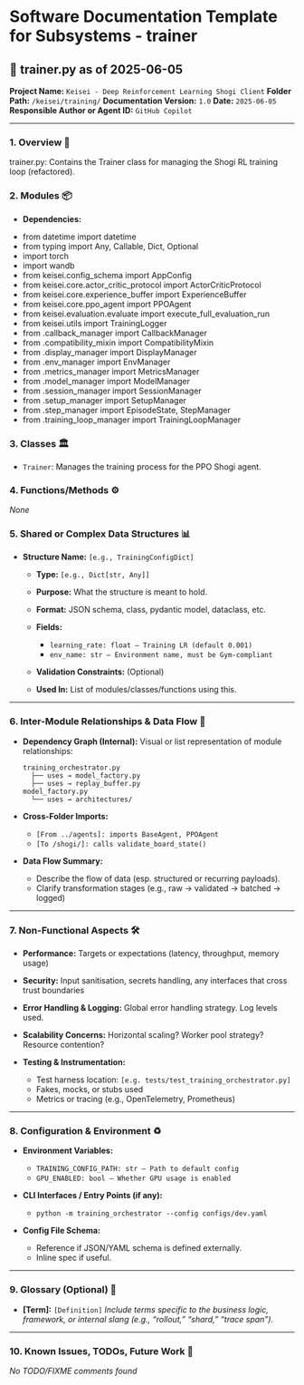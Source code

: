 # Software Documentation Template for Subsystems - trainer

## 📘 trainer.py as of 2025-06-05

**Project Name:** `Keisei - Deep Reinforcement Learning Shogi Client`
**Folder Path:** `/keisei/training/`
**Documentation Version:** `1.0`
**Date:** `2025-06-05`
**Responsible Author or Agent ID:** `GitHub Copilot`

---

### 1. Overview 📜

trainer.py: Contains the Trainer class for managing the Shogi RL training loop (refactored).
### 2. Modules 📦

* **Dependencies:**
- from datetime import datetime
- from typing import Any, Callable, Dict, Optional
- import torch
- import wandb
- from keisei.config_schema import AppConfig
- from keisei.core.actor_critic_protocol import ActorCriticProtocol
- from keisei.core.experience_buffer import ExperienceBuffer
- from keisei.core.ppo_agent import PPOAgent
- from keisei.evaluation.evaluate import execute_full_evaluation_run
- from keisei.utils import TrainingLogger
- from .callback_manager import CallbackManager
- from .compatibility_mixin import CompatibilityMixin
- from .display_manager import DisplayManager
- from .env_manager import EnvManager
- from .metrics_manager import MetricsManager
- from .model_manager import ModelManager
- from .session_manager import SessionManager
- from .setup_manager import SetupManager
- from .step_manager import EpisodeState, StepManager
- from .training_loop_manager import TrainingLoopManager
### 3. Classes 🏛️

- `Trainer`: Manages the training process for the PPO Shogi agent.
### 4. Functions/Methods ⚙️

*None*
### 5. Shared or Complex Data Structures 📊

* **Structure Name:** `[e.g., TrainingConfigDict]`

  * **Type:** `[e.g., Dict[str, Any]]`
  * **Purpose:** What the structure is meant to hold.
  * **Format:** JSON schema, class, pydantic model, dataclass, etc.
  * **Fields:**

    * `learning_rate: float – Training LR (default 0.001)`
    * `env_name: str – Environment name, must be Gym-compliant`
  * **Validation Constraints:** (Optional)
  * **Used In:** List of modules/classes/functions using this.

---

### 6. Inter-Module Relationships & Data Flow 🔄

* **Dependency Graph (Internal):**
  Visual or list representation of module relationships:

  ```
  training_orchestrator.py
    ├── uses → model_factory.py
    ├── uses → replay_buffer.py
  model_factory.py
    └── uses → architectures/
  ```

* **Cross-Folder Imports:**

  * `[From ../agents]: imports BaseAgent, PPOAgent`
  * `[To /shogi/]: calls validate_board_state()`

* **Data Flow Summary:**

  * Describe the flow of data (esp. structured or recurring payloads).
  * Clarify transformation stages (e.g., raw → validated → batched → logged)

---

### 7. Non-Functional Aspects 🛠️

* **Performance:**
  Targets or expectations (latency, throughput, memory usage)

* **Security:**
  Input sanitisation, secrets handling, any interfaces that cross trust boundaries

* **Error Handling & Logging:**
  Global error handling strategy. Log levels used.

* **Scalability Concerns:**
  Horizontal scaling? Worker pool strategy? Resource contention?

* **Testing & Instrumentation:**

  * Test harness location: `[e.g. tests/test_training_orchestrator.py]`
  * Fakes, mocks, or stubs used
  * Metrics or tracing (e.g., OpenTelemetry, Prometheus)

---

### 8. Configuration & Environment ♻️

* **Environment Variables:**

  * `TRAINING_CONFIG_PATH: str – Path to default config`
  * `GPU_ENABLED: bool – Whether GPU usage is enabled`

* **CLI Interfaces / Entry Points (if any):**

  * `python -m training_orchestrator --config configs/dev.yaml`

* **Config File Schema:**

  * Reference if JSON/YAML schema is defined externally.
  * Inline spec if useful.

---

### 9. Glossary (Optional) 📖

* **\[Term]:** `[Definition]`
  *Include terms specific to the business logic, framework, or internal slang (e.g., “rollout,” “shard,” “trace span”).*

---

### 10. Known Issues, TODOs, Future Work 🧭

*No TODO/FIXME comments found*
